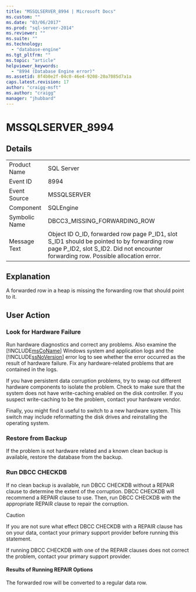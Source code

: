 ```yaml
---
title: "MSSQLSERVER_8994 | Microsoft Docs"
ms.custom: ""
ms.date: "03/06/2017"
ms.prod: "sql-server-2014"
ms.reviewer: ""
ms.suite: ""
ms.technology: 
  - "database-engine"
ms.tgt_pltfrm: ""
ms.topic: "article"
helpviewer_keywords: 
  - "8994 (Database Engine error)"
ms.assetid: 8f4b0e2f-04c0-46e4-9208-20a7085d7a1a
caps.latest.revision: 17
author: "craigg-msft"
ms.author: "craigg"
manager: "jhubbard"
---
```

# MSSQLSERVER_8994
    
## Details  
  
|||  
|-|-|  
|Product Name|SQL Server|  
|Event ID|8994|  
|Event Source|MSSQLSERVER|  
|Component|SQLEngine|  
|Symbolic Name|DBCC3_MISSING_FORWARDING_ROW|  
|Message Text|Object ID O_ID, forwarded row page P_ID1, slot S_ID1 should be pointed to by forwarding row page P_ID2, slot S_ID2. Did not encounter forwarding row. Possible allocation error.|  
  
## Explanation  
 A forwarded row in a heap is missing the forwarding row that should point to it.  
  
## User Action  
  
### Look for Hardware Failure  
 Run hardware diagnostics and correct any problems. Also examine the [!INCLUDE[msCoName](../../includes/msconame-md.md)] Windows system and application logs and the [!INCLUDE[ssNoVersion](../../includes/ssnoversion-md.md)] error log to see whether the error occurred as the result of hardware failure. Fix any hardware-related problems that are contained in the logs.  
  
 If you have persistent data corruption problems, try to swap out different hardware components to isolate the problem. Check to make sure that the system does not have write-caching enabled on the disk controller. If you suspect write-caching to be the problem, contact your hardware vendor.  
  
 Finally, you might find it useful to switch to a new hardware system. This switch may include reformatting the disk drives and reinstalling the operating system.  
  
### Restore from Backup  
 If the problem is not hardware related and a known clean backup is available, restore the database from the backup.  
  
### Run DBCC CHECKDB  
 If no clean backup is available, run DBCC CHECKDB without a REPAIR clause to determine the extent of the corruption. DBCC CHECKDB will recommend a REPAIR clause to use. Then, run DBCC CHECKDB with the appropriate REPAIR clause to repair the corruption.  
  
> [!CAUTION]  
>  If you are not sure what effect DBCC CHECKDB with a REPAIR clause has on your data, contact your primary support provider before running this statement.  
  
 If running DBCC CHECKDB with one of the REPAIR clauses does not correct the problem, contact your primary support provider.  
  
#### Results of Running REPAIR Options  
 The forwarded row will be converted to a regular data row.  
  
  